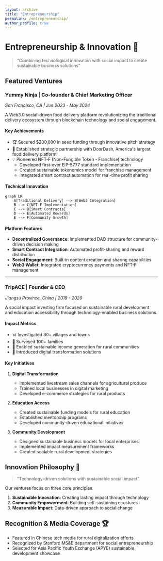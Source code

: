 ```yaml
---
layout: archive
title: "Entrepreneurship"
permalink: /entrepreneurship/
author_profile: true
---
```


# Entrepreneurship & Innovation 🚀

> "Combining technological innovation with social impact to create sustainable business solutions"

## Featured Ventures

### Yummy Ninja | Co-founder & Chief Marketing Officer
*San Francisco, CA | Jun 2023 - May 2024*

A Web3.0 social-driven food delivery platform revolutionizing the traditional delivery ecosystem through blockchain technology and social engagement.

#### Key Achievements
- 🏆 Secured $200,000 in seed funding through innovative pitch strategy
- 🤝 Established strategic partnership with DoorDash, America's largest food delivery platform
- 💡 Pioneered NFT-F (Non-Fungible Token - Franchise) technology
  - Developed first-ever EIP-5777 standard implementation
  - Created sustainable tokenomics model for franchise management
  - Integrated smart contract automation for real-time profit sharing

#### Technical Innovation
```mermaid
graph LR
    A[Traditional Delivery] --> B[Web3 Integration]
    B --> C[NFT-F Implementation]
    C --> D[Smart Contracts]
    D --> E[Automated Rewards]
    E --> F[Community Growth]
```

#### Platform Features
- **Decentralized Governance**: Implemented DAO structure for community-driven decision making
- **Smart Contract Integration**: Automated profit-sharing and reward distribution
- **Social Engagement**: Built-in content creation and sharing capabilities
- **Web3 Wallet**: Integrated cryptocurrency payments and NFT-F management

---

### TripACE | Founder & CEO
*Jiangsu Province, China | 2019 - 2020*

A social impact investing firm focused on sustainable rural development and education accessibility through technology-enabled business solutions.

#### Impact Metrics
- 📊 Investigated 30+ villages and towns
- 👥 Surveyed 100+ families
- 💫 Enabled sustainable income generation for rural communities
- 📱 Introduced digital transformation solutions

#### Key Initiatives
1. **Digital Transformation**
   - Implemented livestream sales channels for agricultural produce
   - Trained local businesses in digital marketing
   - Developed e-commerce strategies for rural products

2. **Education Access**
   - Created sustainable funding models for rural education
   - Established mentorship programs
   - Developed community-driven educational initiatives

3. **Community Development**
   - Designed sustainable business models for local enterprises
   - Implemented impact measurement frameworks
   - Created scalable rural development strategies

## Innovation Philosophy 💭

> "Technology-driven solutions with sustainable social impact"

Our ventures focus on three core principles:
1. **Sustainable Innovation**: Creating lasting impact through technology
2. **Community Empowerment**: Building self-sustaining ecostures
3. **Measurable Impact**: Data-driven approach to social change

## Recognition & Media Coverage 🏆
- Featured in Chinese tech media for rural digitalization efforts
- Recognized by Stanford MS&E department for social entrepreneurship
- Selected for Asia Pacific Youth Exchange (APYE) sustainable development showcase
